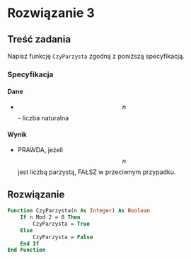 # Rozwiązanie 3

## Treść zadania

Napisz funkcję `CzyParzysta` zgodną z poniższą specyfikacją.

### Specyfikacja

#### Dane

* $$n$$ - liczba naturalna

#### Wynik

* PRAWDA, jeżeli $$n$$ jest liczbą parzystą, FAŁSZ w przeciwnym przypadku.

## Rozwiązanie

```vb
Function CzyParzysta(n As Integer) As Boolean
    If n Mod 2 = 0 Then
        CzyParzysta = True
    Else
        CzyParzysta = False
    End If
End Function
```

